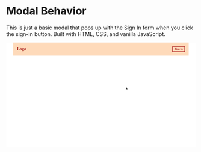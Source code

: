 # Modal Behavior

This is just a basic modal that pops up with the Sign In form when you click the sign-in button.
Built with HTML, CSS, and vanilla JavaScript.

![modal demo](demo.GIF)
